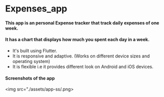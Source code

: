 # Expenses_app

#### This app is an personal Expense tracker that track daily expenses of one week.
#### It has a chart that displays how much you spent each day in a week.
 

- It's built using Flutter.
- It is responsive and adaptive. (Works on different device sizes and operating system)
- It is flexible i.e it provides different look on Android and iOS devices.

#### Screenshots of the app

<img src="./assets/app-ss/.png>
